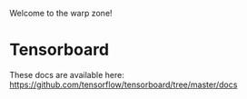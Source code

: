 Welcome to the warp zone!

# Tensorboard

These docs are available here: https://github.com/tensorflow/tensorboard/tree/master/docs
